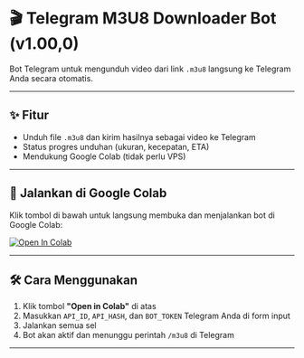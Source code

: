 # 🎬 Telegram M3U8 Downloader Bot (v1.00,0)

Bot Telegram untuk mengunduh video dari link `.m3u8` langsung ke Telegram Anda secara otomatis.

---

## ✨ Fitur

- Unduh file `.m3u8` dan kirim hasilnya sebagai video ke Telegram
- Status progres unduhan (ukuran, kecepatan, ETA)
- Mendukung Google Colab (tidak perlu VPS)

---

## 🚀 Jalankan di Google Colab

Klik tombol di bawah untuk langsung membuka dan menjalankan bot di Google Colab:

[![Open In Colab](https://colab.research.google.com/assets/colab-badge.svg)](https://colab.research.google.com/github/lIlSkaSkaSkalIl/m3u8Downloader/blob/017a270b170bb302b8e42fc933cc6fb256d5a9da/M3U8_telegram_bot.ipynb)

---

## 🛠️ Cara Menggunakan

1. Klik tombol **"Open in Colab"** di atas
2. Masukkan `API_ID`, `API_HASH`, dan `BOT_TOKEN` Telegram Anda di form input
3. Jalankan semua sel
4. Bot akan aktif dan menunggu perintah `/m3u8` di Telegram

---
